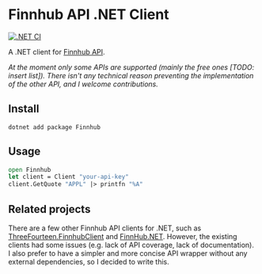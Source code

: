 # Finnhub API .NET Client

[![.NET CI](https://github.com/pviotti/finnhub-dotnet/actions/workflows/dotnet.yml/badge.svg)](https://github.com/pviotti/finnhub-dotnet/actions/workflows/dotnet.yml)

A .NET client for [Finnhub API][finnhub-api].

*At the moment only some APIs are supported (mainly the free ones [TODO: insert list]).
There isn't any technical reason preventing the implementation of the other API, and 
I welcome contributions.*

## Install

```
dotnet add package Finnhub
```

## Usage

```fsharp
open Finnhub
let client = Client "your-api-key"
client.GetQuote "APPL" |> printfn "%A"
```

## Related projects

There are a few other Finnhub API clients for .NET, such as 
[ThreeFourteen.FinnhubClient][finnhub-threefourteen] and 
[FinnHub.NET][finnhub-.net].
However, the existing clients had some issues (e.g. lack of API coverage, lack of documentation).
I also prefer to have a simpler and more concise API wrapper without any external dependencies,
so I decided to write this.

 [finnhub-api]: https://finnhub.io/docs/api/
 [finnhub-threefourteen]: https://github.com/KevWK314/ThreeFourteen.FinnhubClient
 [finnhub-.net]: https://github.com/ridicoulous/FinnHub.Net

